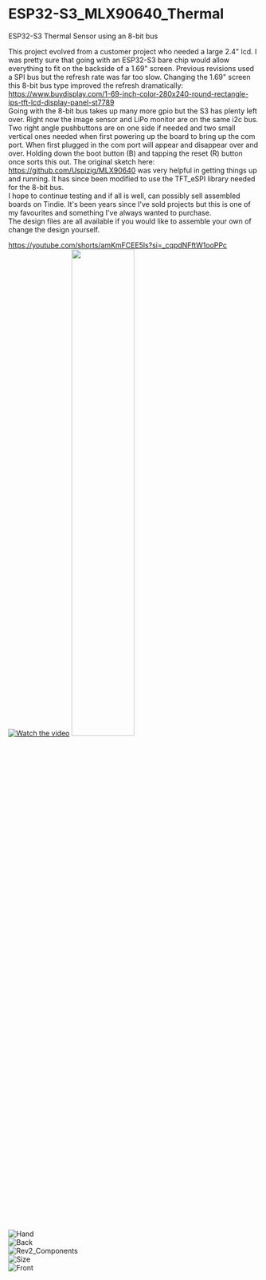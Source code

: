 # ESP32-S3_MLX90640_Thermal
ESP32-S3 Thermal Sensor using an 8-bit bus

This project evolved from a customer project who needed a large 2.4" lcd. I was pretty sure that going with an ESP32-S3 bare chip would allow everything to fit on the backside of a 1.69" screen. Previous revisions used a SPI bus but the refresh rate was far too slow. Changing the 1.69" screen this 8-bit bus type improved the refresh dramatically: https://www.buydisplay.com/1-69-inch-color-280x240-round-rectangle-ips-tft-lcd-display-panel-st7789 <br/>
Going with the 8-bit bus takes up many more gpio but the S3 has plenty left over. Right now the image sensor and LiPo monitor are on the same i2c bus. Two right angle pushbuttons are on one side if needed and two small vertical ones needed when first powering up the board to bring up the com port. When first plugged in the com port will appear and disappear over and over. Holding down the boot button (B) and tapping the reset (R) button once sorts this out. The original sketch here: https://github.com/Uspizig/MLX90640 was very helpful in getting things up and running. It has since been modified to use the TFT_eSPI library needed for the 8-bit bus. <br/>
I hope to continue testing and if all is well, can possibly sell assembled boards on Tindie. It's been years since I've sold projects but this is one of my favourites and something I've always wanted to purchase. <br/>
The design files are all available if you would like to assemble your own of change the design yourself. <br/>

https://youtube.com/shorts/amKmFCEE5ls?si=_cqpdNFftW1ooPPc <br/>
[![Watch the video](https://i.stack.imgur.com/Vp2cE.png)]([https://youtu.be/vt5fpE0bzSY](https://youtube.com/shorts/amKmFCEE5ls?si=_cqpdNFftW1ooPPc))
[<img src="https://i.ytimg.com/vi/Hc79sDi3f0U/maxresdefault.jpg" width="50%">](https://www.youtube.com/watch?v=Hc79sDi3f0U "Now in Android: 55")

![Hand](https://github.com/mike-rankin/ESP32-S3_MLX90640_Thermal/assets/4991664/ba3d8526-d287-444c-90c5-280552fa3a73) <br/>
![Back](https://github.com/mike-rankin/ESP32-S3_MLX90640_Thermal/assets/4991664/140335cc-d5b3-4149-8417-632e4b00c66d) <br/>
![Rev2_Components](https://github.com/mike-rankin/ESP32-S3_MLX90640_Thermal/assets/4991664/21599616-aa07-453e-aaf3-1c32bfe3a255) <br/>
![Size](https://github.com/mike-rankin/ESP32-S3_MLX90640_Thermal/assets/4991664/a2fc3894-5fc3-46e2-a023-1946b68b1cbc) <br/>
![Front](https://github.com/mike-rankin/ESP32-S3_MLX90640_Thermal/assets/4991664/3b73e65f-1645-44f8-9601-684ffbde1dd9)

